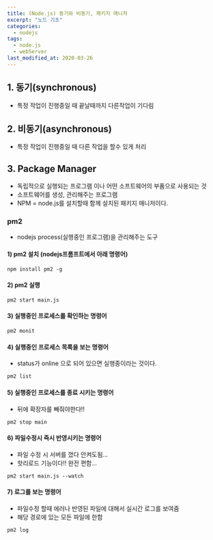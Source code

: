 ```yaml
---
title: (Node.js) 동기와 비동기, 패키지 매니저
excerpt: "노드 기초"
categories:
  - nodejs
tags:
  - node.js
  - webServer
last_modified_at: 2020-03-26
---
```

## 1. 동기(synchronous)
- 특정 작업이 진행중일 때 끝날때까지 다른작업이 기다림

## 2. 비동기(asynchronous)
- 특정 작업이 진행중일 때 다른 작업을 할수 있게 처리


## 3. Package Manager
- 독립적으로 실행되는 프로그램 이나 어떤 소프트웨어의 부품으로 사용되는 것
- 소프트웨어를 생성, 관리해주는 프로그램
- NPM = node.js를 설치할때 함께 설치된 패키지 매니저이다.

### pm2 
- nodejs process(실행중인 프로그램)을 관리해주는 도구   


#### 1) pm2 설치 (nodejs프롬프트에서 아래 명령어)   

```
npm install pm2 -g
```
#### 2) pm2 실행   

```
pm2 start main.js
```
#### 3) 실행중인 프로세스를 확인하는 명령어  

```
pm2 monit 
```  
#### 4) 실행중인 프로세스 목록을 보는 명령어
  - status가 online 으로 되어 있으면 실행중이라는 것이다.    

```
pm2 list
```  
  
#### 5) 실행중인 프로세스를 종료 시키는 명령어
  - 뒤에 확장자를 빼줘야한다!!   

```
pm2 stop main
```
#### 6) 파일수정시 즉시 반영시키는 명령어
  - 파일 수정 시 서버를 껐다 안켜도됨...
  - 핫리로드 기능이다!! 완전 편함...   

```
pm2 start main.js --watch
```
#### 7) 로그를 보는 명령어
  - 파일수정 할때 에러나 반영된 파일에 대해서 실시간 로그를 보여줌
  - 해당 경로에 있는 모든 파일에 한함   

```
pm2 log
```
